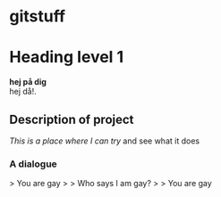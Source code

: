 # gitstuff
<h1> Heading level 1 </h1>
<P><strong>hej på dig  </strong><br>
hej då!.</p>
<h2> Description of project </h2>
<em>This is a place where I can try </em> and see what it does
<h3> A dialogue </h3>
> You are gay 
>
> Who says I am gay?
>
> You are gay
